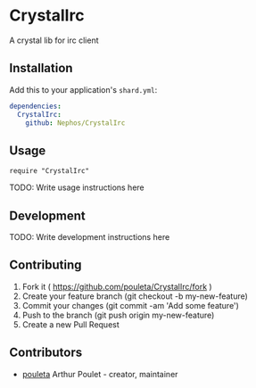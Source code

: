 # CrystalIrc

A crystal lib for irc client

## Installation


Add this to your application's `shard.yml`:

```yaml
dependencies:
  CrystalIrc:
    github: Nephos/CrystalIrc
```


## Usage


```crystal
require "CrystalIrc"
```


TODO: Write usage instructions here

## Development

TODO: Write development instructions here

## Contributing

1. Fork it ( https://github.com/pouleta/CrystalIrc/fork )
2. Create your feature branch (git checkout -b my-new-feature)
3. Commit your changes (git commit -am 'Add some feature')
4. Push to the branch (git push origin my-new-feature)
5. Create a new Pull Request

## Contributors

- [pouleta](https://github.com/Nephos) Arthur Poulet - creator, maintainer
